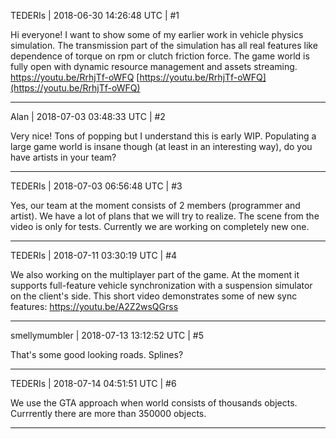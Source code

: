 TEDERIs | 2018-06-30 14:26:48 UTC | #1

Hi everyone! I want to show some of my earlier work in vehicle physics simulation. The transmission part of the simulation has all real features like dependence of torque on rpm or clutch friction force. The game world is fully open with dynamic resource management and assets streaming.
https://youtu.be/RrhjTf-oWFQ
[https://youtu.be/RrhjTf-oWFQ](https://youtu.be/RrhjTf-oWFQ)

-------------------------

Alan | 2018-07-03 03:48:33 UTC | #2

Very nice! Tons of popping but I understand this is early WIP. Populating a large game world is insane though (at least in an interesting way), do you have artists in your team?

-------------------------

TEDERIs | 2018-07-03 06:56:48 UTC | #3

Yes, our team at the moment consists of 2 members (programmer and artist). We have a lot of plans that we will try to realize. The scene from the video is only for tests. Currently we are working on completely new one.

-------------------------

TEDERIs | 2018-07-11 03:30:19 UTC | #4

We also working on the multiplayer part of the game. At the moment it supports full-feature vehicle synchronization with a suspension simulator on the client's side. This short video demonstrates some of new sync features:
https://youtu.be/A2Z2wsQGrss

-------------------------

smellymumbler | 2018-07-13 13:12:52 UTC | #5

That's some good looking roads. Splines?

-------------------------

TEDERIs | 2018-07-14 04:51:51 UTC | #6

We use the GTA approach when world consists of thousands objects. Currrently there are more than 350000 objects.

-------------------------

